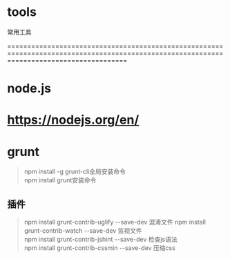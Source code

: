 # tools
常用工具

==========================================================================================================================================
# node.js
https://nodejs.org/en/
==========================================================================================================================================
# grunt
> npm install -g grunt-cli全局安装命令  
> npm install grunt安装命令
## 插件
> npm install grunt-contrib-uglify --save-dev 混淆文件
> npm install grunt-contrib-watch --save-dev 监视文件  
> npm install grunt-contrib-jshint --save-dev 检查js语法  
> npm install grunt-contrib-cssmin --save-dev 压缩css  
> 
